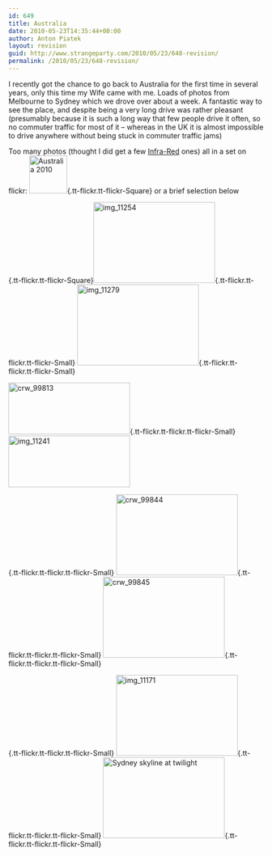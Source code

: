 ```yaml
---
id: 649
title: Australia
date: 2010-05-23T14:35:44+00:00
author: Anton Piatek
layout: revision
guid: http://www.strangeparty.com/2010/05/23/648-revision/
permalink: /2010/05/23/648-revision/
---
```

I recently got the chance to go back to Australia for the first time in several years, only this time my Wife came with me. Loads of photos from Melbourne to Sydney which we drove over about a week. A fantastic way to see the place, and despite being a very long drive was rather pleasant (presumably because it is such a long way that few people drive it often, so no commuter traffic for most of it &#8211; whereas in the UK it is almost impossible to drive anywhere without being stuck in commuter traffic jams)

Too many photos (thought I did get a few [Infra-Red](http://www.flickr.com/photos/antonpiatek/sets/72157603861658914/) ones) all in a set on flickr: [<img src="http://farm2.static.flickr.com/1108/4603419145_a3967ec748_s.jpg" border="0" alt="Australia 2010" width="75" height="75" />](http://www.strangeparty.com/photos/album/72157623928441219/australia-2010.html "Australia 2010"){.tt-flickr.tt-flickr-Square} or a brief selection below

[](http://www.strangeparty.com/photos/album/72157623928441219/australia-2010.html "Australia 2010"){.tt-flickr.tt-flickr-Square}[<img src="http://farm5.static.flickr.com/4023/4603434885_1a308400ec_m.jpg" border="0" alt="img_11254" width="240" height="160" />](http://farm5.static.flickr.com/4023/4603434885_1a308400ec_b.jpg "img_11254"){.tt-flickr.tt-flickr.tt-flickr-Small} [<img src="http://farm4.static.flickr.com/3572/4603438137_b842ec30e2_m.jpg" border="0" alt="img_11279" width="240" height="160" />](http://farm4.static.flickr.com/3572/4603438137_b842ec30e2_b.jpg "img_11279"){.tt-flickr.tt-flickr.tt-flickr-Small}

[<img src="http://farm2.static.flickr.com/1341/4603333321_282d437a1f_m.jpg" border="0" alt="crw_99813" width="240" height="102" />](http://farm2.static.flickr.com/1341/4603333321_282d437a1f_b.jpg "crw_99813"){.tt-flickr.tt-flickr.tt-flickr-Small} [<img src="http://farm2.static.flickr.com/1421/4604048584_14a08dcd93_m.jpg" border="0" alt="img_11241" width="240" height="102" />](http://farm2.static.flickr.com/1421/4604048584_14a08dcd93_b.jpg "img_11241")

[](http://farm2.static.flickr.com/1341/4603333321_282d437a1f_b.jpg "crw_99813"){.tt-flickr.tt-flickr.tt-flickr-Small} [<img src="http://farm5.static.flickr.com/4005/4603971364_b32bd22ff2_m.jpg" border="0" alt="crw_99844" width="240" height="160" />](http://farm5.static.flickr.com/4005/4603971364_b32bd22ff2_b.jpg "crw_99844"){.tt-flickr.tt-flickr.tt-flickr-Small} [<img src="http://farm2.static.flickr.com/1414/4603971516_180d66fd91_m.jpg" border="0" alt="crw_99845" width="240" height="160" />](http://farm2.static.flickr.com/1414/4603971516_180d66fd91_b.jpg "crw_99845"){.tt-flickr.tt-flickr.tt-flickr-Small}

[](http://farm2.static.flickr.com/1414/4603971516_180d66fd91_b.jpg "crw_99845"){.tt-flickr.tt-flickr.tt-flickr-Small} [<img src="http://farm2.static.flickr.com/1124/4603421011_214d46ba97_m.jpg" border="0" alt="img_11171" width="240" height="160" />](http://farm2.static.flickr.com/1124/4603421011_214d46ba97_b.jpg "img_11171"){.tt-flickr.tt-flickr.tt-flickr-Small} [<img src="http://farm2.static.flickr.com/1220/4603433531_50cb66189c_m.jpg" border="0" alt="Sydney skyline at twilight" width="240" height="160" />](http://farm2.static.flickr.com/1220/4603433531_50cb66189c_b.jpg "Sydney skyline at twilight"){.tt-flickr.tt-flickr.tt-flickr-Small}